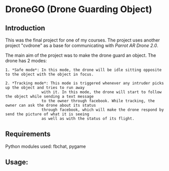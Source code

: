 # DroneGO (Drone Guarding Object)

## Introduction

This was the final project for one of my courses. The project uses another project "cvdrone" as a base for communicating with 
*Parrot AR Drone 2.0*.

The main aim of the project was to make the drone guard an object. The drone has 2 modes:

	1. *Safe mode*: In this mode, the drone will be idle sitting opposite to the object with the object in focus.

	2. *Tracking mode*: This mode is triggered whenever any intruder picks up the object and tries to run away 
					with it. In this mode, the drone will start to follow the object while sending a text message 
					to the owner through facebook. While tracking, the owner can ask the drone about its status
					through facebook, which will make the drone respond by send the	picture of what it is seeing
					as well as with the status of its flight.

## Requirements

Python modules used: fbchat, pygame

## Usage:

